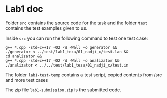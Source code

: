 # Lab1 doc

Folder `src` contains the source code for the task and the folder `test` contains the test examples given to us.

Inside `src` you can run the following command to test one test case:

```
g++ *.cpp -std=c++17 -O2 -W -Wall -o generator && 
./generator < ../test/lab1_teza/01_nadji_x/test.lan && 
cd analizator && 
g++ *.cpp -std=c++17 -O2 -W -Wall -o analizator && 
./analizator < ../../test/lab1_teza/01_nadji_x/test.in
```

The folder `lab1-test-temp` contains a test script, copied contents from /src and more test cases

The zip file `lab1-submission.zip` is the submitted code.